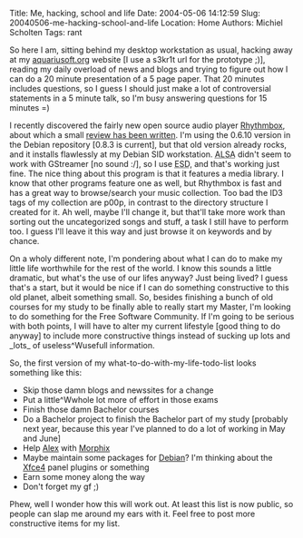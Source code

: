Title: Me, hacking, school and life
Date: 2004-05-06 14:12:59
Slug: 20040506-me-hacking-school-and-life
Location: Home
Authors: Michiel Scholten
Tags: rant

<p>So here I am, sitting behind my desktop workstation as usual, hacking away at my <a href="/">aquariusoft.org</a> website [I use a s3kr1t url for the prototype ;)], reading my daily overload of news and blogs and trying to figure out how I can do a 20 minute presentation of a 5 page paper. That 20 minutes includes questions, so I guess I should just make a lot of controversial statements in a 5 minute talk, so I'm busy answering questions for 15 minutes =)</p>
<p>I recently discovered the fairly new open source audio player <a href="http://www.rhythmbox.org/">Rhythmbox</a>, about which a small <a href="http://www.newsforge.com/software/04/04/30/1416253.shtml">review has been written</a>. I'm using the 0.6.10 version in the Debian repository [0.8.3 is current], but that old version already rocks, and it installs flawlessly at my Debian SID workstation. <acronym title="Advanced Linux Sound Architecture">ALSA</acronym> didn't seem to work with GStreamer [no sound :/], so I use <acronym title="Enlightened Sound Daemon">ESD</acronym>, and that's working just fine. The nice thing about this program is that it features a media library. I know that other programs feature one as well, but Rhythmbox is fast and has a great way to browse/search your music collection. Too bad the ID3 tags of my collection are p00p, in contrast to the directory structure I created for it. Ah well, maybe I'll change it, but that'll take more work than sorting out the uncategorized songs and stuff, a task I still have to perform too. I guess I'll leave it this way and just browse it on keywords and by chance.</p>
<p>On a wholy different note, I'm pondering about what I can do to make my little life worthwhile for the rest of the world. I know this sounds a little dramatic, but what's the use of our lifes anyway? Just being lived? I guess that's a start, but it would be nice if I can do something constructive to this old planet, albeit something small. So, besides finishing a bunch of old courses for my study to be finally able to really start my Master, I'm looking to do something for the Free Software Community. If I'm going to be serious with both points, I will have to alter my current lifestyle [good thing to do anyway] to include more constructive things instead of sucking up lots and _lots_ of useless^Wusefull information.</p>
<p>So, the first version of my what-to-do-with-my-life-todo-list looks something like this:</p>
<ul>
<li>Skip those damn blogs and newssites for a change</li>
<li>Put a little^Wwhole lot more of effort in those exams</li>
<li>Finish those damn Bachelor courses</li>
<li>Do a Bachelor project to finish the Bachelor part of my study [probably next year, because this year I've planned to do a lot of working in May and June]</li>
<li>Help <a href="http://alextreme.org/">Alex</a> with <a href="http://www.morphix.org/">Morphix</a></li>
<li>Maybe maintain some packages for <a href="http://www.debian.org/">Debian</a>? I'm thinking about the <a href="http://www.xfce.org/">Xfce4</a> panel plugins or something</li>
<li>Earn some money along the way</li>
<li>Don't forget my gf ;)</li>
</ul>
<p>Phew, well I wonder how this will work out. At least this list is now public, so people can slap me around my ears with it. Feel free to post more constructive items for my list.</p>